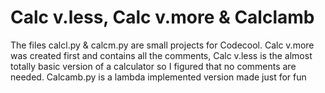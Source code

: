 # Calc v.less, Calc v.more & Calclamb

The files calcl.py & calcm.py are small projects for Codecool. Calc v.more was created first and contains all the comments, Calc v.less is the almost totally basic version of a calculator so I figured that no comments are needed. Calcamb.py is a lambda implemented version made just for fun

